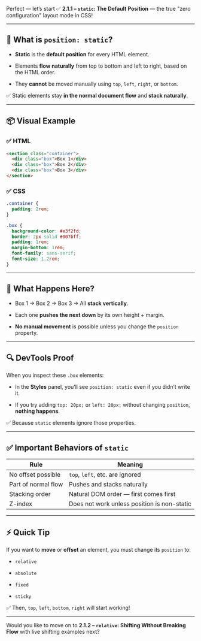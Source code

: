 Perfect — let’s start ✅ **2.1.1 – `static`: The Default Position** — the true "zero configuration" layout mode in CSS!

---

## 🧠 What is `position: static`?

- **Static** is the **default position** for every HTML element.
    
- Elements **flow naturally** from top to bottom and left to right, based on the HTML order.
    
- They **cannot** be moved manually using `top`, `left`, `right`, or `bottom`.
    

✅ Static elements stay **in the normal document flow** and **stack naturally**.

---

## 📦 Visual Example

### ✅ HTML

```html
<section class="container">
  <div class="box">Box 1</div>
  <div class="box">Box 2</div>
  <div class="box">Box 3</div>
</section>
```

### ✅ CSS

```css
.container {
  padding: 2rem;
}

.box {
  background-color: #e3f2fd;
  border: 2px solid #007bff;
  padding: 1rem;
  margin-bottom: 1rem;
  font-family: sans-serif;
  font-size: 1.2rem;
}
```

---

## 📐 What Happens Here?

- Box 1 → Box 2 → Box 3 → All **stack vertically**.
    
- Each one **pushes the next down** by its own height + margin.
    
- **No manual movement** is possible unless you change the `position` property.
    

---

## 🔍 DevTools Proof

When you inspect these `.box` elements:

- In the **Styles** panel, you’ll see `position: static` even if you didn’t write it.
    
- If you try adding `top: 20px;` or `left: 20px;` without changing `position`, **nothing happens**.
    

✅ Because `static` elements ignore those properties.

---

## ✅ Important Behaviors of `static`

|Rule|Meaning|
|---|---|
|No offset possible|`top`, `left`, etc. are ignored|
|Part of normal flow|Pushes and stacks naturally|
|Stacking order|Natural DOM order — first comes first|
|Z-index|Does not work unless position is non-static|

---

## ⚡ Quick Tip

If you want to **move** or **offset** an element, you must change its `position` to:

- `relative`
    
- `absolute`
    
- `fixed`
    
- `sticky`
    

✅ Then, `top`, `left`, `bottom`, `right` will start working!

---

Would you like to move on to **2.1.2 – `relative`: Shifting Without Breaking Flow** with live shifting examples next?